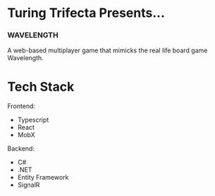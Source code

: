 # Turing Trifecta Presents...

### WAVELENGTH

A web-based multiplayer game that mimicks the real life board game Wavelength.

# Tech Stack

Frontend:
- Typescript
- React
- MobX

Backend:
- C#
- .NET
- Entity Framework
- SignalR

